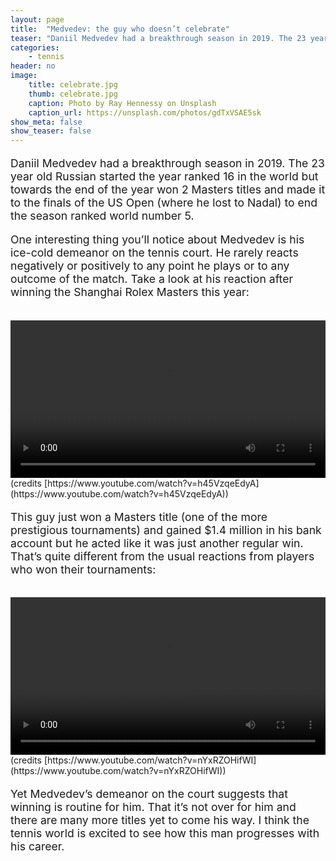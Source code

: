 ```yaml
---
layout: page
title:  "Medvedev: the guy who doesn’t celebrate"
teaser: "Daniil Medvedev had a breakthrough season in 2019. The 23 year old Russian started the year ranked 16 in the world but towards the..."
categories:
    - tennis
header: no
image:
    title: celebrate.jpg
    thumb: celebrate.jpg
    caption: Photo by Ray Hennessy on Unsplash
    caption_url: https://unsplash.com/photos/gdTxVSAE5sk
show_meta: false
show_teaser: false
---
```


<p style="font-size: 1.1rem;">Daniil Medvedev had a breakthrough season in 2019. The 23 year old Russian started the year ranked 16 in the world but towards the end of the year won 2 Masters titles and made it to the finals of the US Open (where he lost to Nadal) to end the season ranked world number 5.</p>

<p style="font-size: 1.1rem;">
One interesting thing you’ll notice about Medvedev is his ice-cold demeanor on the tennis court. He rarely reacts negatively or positively to any point he plays or to any outcome of the match. Take a look at his reaction after winning the Shanghai Rolex Masters this year:
</p>
<br>
<video class="right" src="/images/medvedev.mp4" preload loop autoplay
style="
    margin: 0 auto;
    display: block;
    width: 100%;
"></video>
(credits [https://www.youtube.com/watch?v=h45VzqeEdyA](https://www.youtube.com/watch?v=h45VzqeEdyA))

<p style="font-size: 1.1rem;">
This guy just won a Masters title (one of the more prestigious tournaments) and gained $1.4 million in his bank account but he acted like it was just another regular win. That’s quite different from the usual reactions from players who won their tournaments: </p>

<br>
<video class="right" src="/images/NDF_celebrations.mp4" preload loop autoplay
style="
    margin: 0 auto;
    display: block;
    width: 100%;
"></video>
(credits [https://www.youtube.com/watch?v=nYxRZOHifWI](https://www.youtube.com/watch?v=nYxRZOHifWI))

<p style="font-size: 1.1rem;">
Yet Medvedev’s demeanor on the court suggests that winning is routine for him. That it’s not over for him and there are many more titles yet to come his way. I think the tennis world is excited to see how this man progresses with his career.</p>
